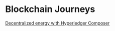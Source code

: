 # Blockchain Journeys
[Decentralized energy with Hyperledger Composer  ](https://developer.ibm.com/code/patterns/decentralized-energy-hyperledger-composer/)
